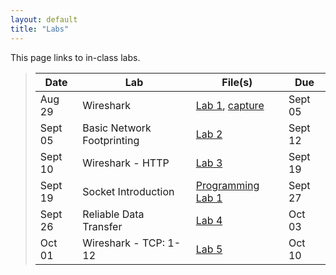 ```yaml
---
layout: default
title: "Labs"
---
```


This page links to in-class labs.

>  Date   | Lab | File(s) | Due | 
> ------- | --- | ------- | ----|
> Aug 29  | Wireshark | [Lab 1](Wireshark_Intro_v7.0.pdf), [capture](wireshark-intro.pcapng) |  Sept 05 |
> Sept 05  | Basic Network Footprinting | [Lab 2](lab01.html) | Sept 12 |
> Sept 10 | Wireshark - HTTP | [Lab 3](Wireshark_HTTP_v7.0.pdf) | Sept 19 |
> Sept 19 | Socket Introduction | [Programming Lab 1](lab02.html) | Sept 27 |
> Sept 26 | Reliable Data Transfer | [Lab 4](lab03.html) | Oct 03
> Oct 01 | Wireshark - TCP: 1-12 | [Lab 5](Wireshark_TCP_v7.0.pdf) | Oct 10
